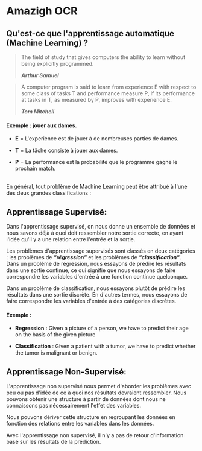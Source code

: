 # Amazigh OCR 
## Qu'est-ce que l'apprentissage automatique (Machine Learning) ?
>The field of study that gives computers the ability to learn without being explicitly programmed.
>
>**_Arthur Samuel_**

>A computer program is said to learn from experience E with respect to some class of tasks T and performance measure P, if its performance at tasks in T, as measured by P, improves with experience E.
>
>**_Tom Mitchell_**

#### Exemple : jouer aux dames.


- **E** =  L'experience est de jouer à de nombreuses parties de dames.

- **T** =  La tâche consiste à jouer aux dames.

- **P** =  La performance est la probabilité que le programme gagne le prochain match. 



\
En général, tout problème de Machine Learning peut être attribué à l'une des deux grandes classifications :

## Apprentissage Supervisé:
Dans l'apprentissage supervisé, on nous donne un ensemble de données et nous savons déjà à quoi doit ressembler notre sortie correcte, en ayant l'idée qu'il y a une relation entre l'entrée et la sortie.

Les problèmes d'apprentissage supervisés sont classés en deux catégories : les problèmes de **_"régression"_** et les problèmes de **_"classification"_**. \
Dans un problème de régression, nous essayons de prédire les résultats dans une sortie continue, ce qui signifie que nous essayons de faire correspondre les variables d'entrée à une fonction continue quelconque. 

Dans un problème de classification, nous essayons plutôt de prédire les résultats dans une sortie discrète. En d'autres termes, nous essayons de faire correspondre les variables d'entrée à des catégories discrètes. 

#### Exemple :
- **Regression** : Given a picture of a person, we have to predict their age on the basis of the given picture

- **Classification** : Given a patient with a tumor, we have to predict whether the tumor is malignant or benign. 

## Apprentissage Non-Supervisé:
L'apprentissage non supervisé nous permet d'aborder les problèmes avec peu ou pas d'idée de ce à quoi nos résultats devraient ressembler. Nous pouvons obtenir une structure à partir de données dont nous ne connaissons pas nécessairement l'effet des variables.

Nous pouvons dériver cette structure en regroupant les données en fonction des relations entre les variables dans les données.

Avec l'apprentissage non supervisé, il n'y a pas de retour d'information basé sur les résultats de la prédiction.

